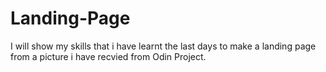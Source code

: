 # Landing-Page

I will show my skills that i have learnt the last days to make a landing page from a picture i have recvied from Odin Project.
